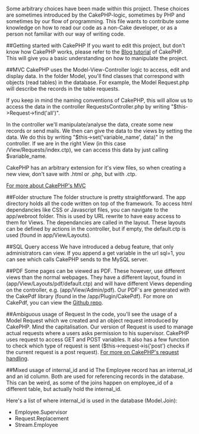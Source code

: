 Some arbitrary choices have been made within this project. These choices are sometimes introduced by the CakePHP-logic,
sometimes by PHP and sometimes by our flow of programming. This file wants to contribute some knowledge on how to read
our code as a non-Cake developer, or as a person not familiar with our way of writing code.

##Getting started with CakePHP
If you want to edit this project, but don't know how CakePHP works, please refer to the [Blog tutorial](http://book.cakephp.org/2.0/en/getting-started.html#blog-tutorial) of CakePHP. This
will give you a basic understanding on how to manipulate the project.

##MVC
CakePHP uses the Model-View-Controller logic to access, edit and display data. In the folder Model, you'll find classes
that correspond with objects (read tables) in the database. For example, the Model Request.php will describe the
records in the table requests.

If you keep in mind the naming conventions of CakePHP, this will allow us to access the data in the controller RequestsController.php
by writing "$this->Request->find('all')".

In the controller we'll manipulate/analyse the data, create some new records or send mails. We then can give the data to
the views by setting the data. We do this by writing "$this->set('variable_name', data)" in the controller. If we are in
the right View (in this case /View/Requests/index.ctp), we can access this data by just calling $variable_name.

CakePHP has an arbitrary extension for it's view files, so when creating a new view, don't save with .html or .php, but
with .ctp.

[For more about CakePHP's MVC](http://book.cakephp.org/2.0/en/cakephp-overview/understanding-model-view-controller.html)

##Folder structure
The folder structure is pretty straightforward. The app directory holds all the code written on top of the framework. To access
html dependancies like CSS or Javascript files, you can navigate to the app/webroot folder. This is used by URL rewrite to
have easy access to them for Views. The dependancies are called in the layout. These layouts can be defined by actions in
the controller, but if empty, the default.ctp is used (found in app/View/Layouts).

##SQL Query access
We have introduced a debug feature, that only administrators can view. If you append a get variable in the url sql=1, you can
see which calls CakePHP sends to the MySQL server.

##PDF
Some pages can be viewed as PDF. These however, use different views than the normal webpages. They have a different layout, found in
(app/View/Layouts/pdf/default.ctp) and will have different Views depending on the controller, e.g. (app/View/Admin/pdf). Our PDF's are
generated with the CakePdf library (found in the /app/Plugin/CakePdf). For more on CakePdf, you can view the [Github repo](https://github.com/ceeram/CakePdf).

##Ambiguous usage of Request
In the code, you'll see the usage of a Model Request which we created and an object request introduced by CakePHP. Mind the capitalisation. Our
version of Request is used to manage actual requests where a users asks permission to his supervisor. CakePHP uses request to access GET and POST
variables. It also has a few function to check which type of request is sent ($this->request->is('post') checks if the current request is a post request).
[For more on CakePHP's request handling](http://book.cakephp.org/2.0/en/controllers/request-response.html).

##Mixed usage of internal_id and id
The Employee record has an internal_id and an id column. Both are used for referencing records in the database. This can be weird, as some of the joins happen on employee_id of a
different table, but actually hold the internal_id.

Here's a list of where internal_id is used in the database (Model.Join):
- Employee.Supervisor
- Request.Replacement
- Stream.Employee
